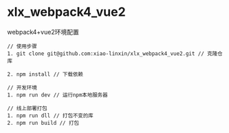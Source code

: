 # xlx_webpack4_vue2
webpack4+vue2环境配置

```
// 使用步骤
1. git clone git@github.com:xiao-linxin/xlx_webpack4_vue2.git // 克隆仓库

2. npm install // 下载依赖

```

```
// 开发环境
1. npm run dev // 运行npm本地服务器
```

```
// 线上部署打包
1. npm run dll // 打包不变的库
2. npm run build // 打包
```
